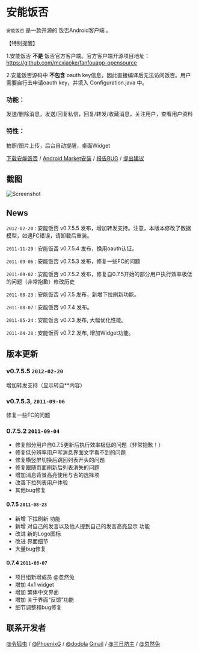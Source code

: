安能饭否
========
`安能饭否` 是一款开源的 饭否Android客户端 。

【特别提醒】

1.安能饭否 **不是** 饭否官方客户端。官方客户端开源项目地址：https://github.com/mcxiaoke/fanfouapp-opensource

2.安能饭否源码中 **不包含** oauth key信息，因此直接编译后无法访问饭否。用户需要自行去申请oauth key，并填入 Configuration.java 中。

### 功能：
发送/删除消息，发送/回复私信，回复/转发/收藏消息，关注用户，查看用户资料

### 特性：
拍照/图片上传，后台自动提醒，桌面Widget

[下载安能饭否](https://github.com/fanfoudroid/fanfoudroid/fanfoudroid_0.7.5.5.apk/qr_code) / [Android Market安装](https://market.android.com/details?id=com.ch_linghu.fanfoudroid) / [报告BUG](https://github.com/fanfoudroid/fanfoudroid/issues) / [提出建议](https://github.com/fanfoudroid/fanfoudroid/pulls)
## 截图
![Screenshot](http://farm4.static.flickr.com/3292/5746245984_4d2edf87cb.jpg)
## News
`2012-02-20` : 安能饭否 v0.7.5.5 发布，增加转发支持。注意，本版本修改了数据模型，如遇FC错误，请卸载后重装。

`2011-11-29` : 安能饭否 v0.7.5.4 发布，换用oauth认证。 

`2011-09-06` : 安能饭否 v0.7.5.3 发布，修复一些FC的问题

`2011-09-02` : 安能饭否 v0.7.5.2 发布，修复自0.7.5开始的部分用户执行效率极低的问题（非常抱歉）修改历史 

`2011-08-23` : 安能饭否 v0.7.5 发布，新增下拉刷新功能。 

`2011-08-07` : 安能饭否 v0.7.4 发布。 

`2011-05-24` : 安能饭否 v0.7.3 发布, 大幅优化性能。

`2011-04-28` : 安能饭否 v0.7.2 发布, 增加Widget功能。 
 
## 版本更新
### v0.7.5.5 `2012-02-20`
增加转发支持（显示转自**内容）


### v0.7.5.3, `2011-09-06`

修复一些FC的问题


### 0.7.5.2 `2011-09-04`
* 修复部分用户自0.7.5更新后执行效率极低的问题（非常抱歉！）
* 修复低分辨率用户写消息界面文字看不到的问题
* 修复横竖屏切换后跳回列表开头的问题
* 修复跟随页面刷新后列表消失的问题
* 增加消息背景高亮使用与否的选择项
* 改善下拉列表用户体验
* 其他bug修复

#### 0.7.5 `2011-08-23`
* 新增 下拉刷新 功能
* 新增 对自己的发言以及他人提到自己的发言高亮显示 功能
* 改进 新的Logo图标
* 改进 界面细节
* 大量bug修复

#### 0.7.4 `2011-08-07`
* 项目组新增成员 @忽然兔
* 增加 4x1 widget
* 增加 繁体中文界面
* 增加 关于界面“反馈”功能
* 细节调整和bug修复

## 联系开发者
[@令狐虫](http://fanfou.com/ch_linghu) / [@PhoenixG](http://fanfou.com/phoenixg) / [@dodola](http://fanfou.com/%E8%90%BD%E5%A6%96) [Gmail](mailto:dinophp@gmail.com) / [@三日坊主](http://fanfou.com/lds2012) / [@忽然兔](http://fanfou.com/zm1103)

